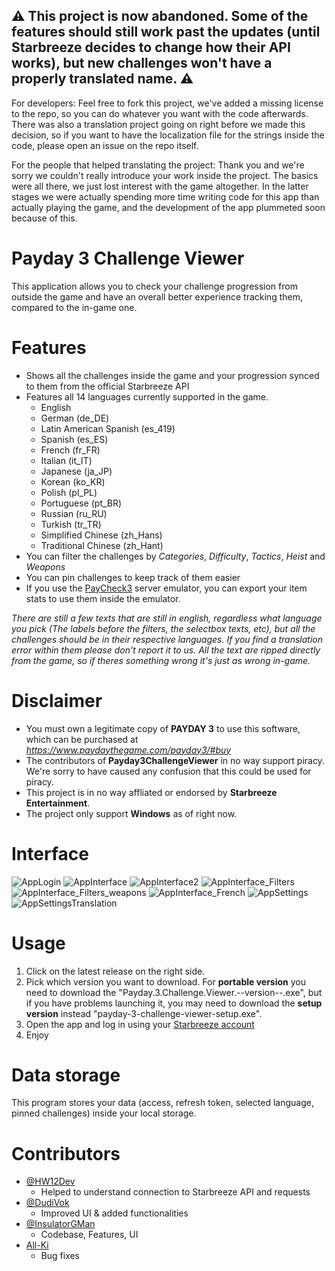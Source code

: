 ## ⚠ This project is now abandoned. Some of the features should still work past the updates (until Starbreeze decides to change how their API works), but new challenges won't have a properly translated name.  ⚠
For developers: Feel free to fork this project, we've added a missing license to the repo, so you can do whatever you want with the code afterwards. There was also a translation project going on right before we made this decision, so if you want to have the localization file for the strings inside the code, please open an issue on the repo itself.

For the people that helped translating the project: Thank you and we're sorry we couldn't really introduce your work inside the project. The basics were all there, we just lost interest with the game altogether. In the latter stages we were actually spending more time writing code for this app than actually playing the game, and the development of the app plummeted soon because of this. 

# Payday 3 Challenge Viewer
This application allows you to check your challenge progression from outside the game and have an overall better experience tracking them, compared to the in-game one.

# Features

- Shows all the challenges inside the game and your progression synced to them from the official Starbreeze API
- Features all 14 languages currently supported in the game.
  - English 
  - German (de_DE)
  - Latin American Spanish (es_419)
  - Spanish (es_ES)
  - French (fr_FR)
  - Italian (it_IT)
  - Japanese (ja_JP)
  - Korean (ko_KR)
  - Polish (pl_PL)
  - Portuguese (pt_BR)
  - Russian (ru_RU)
  - Turkish (tr_TR)
  - Simplified Chinese (zh_Hans)
  - Traditional Chinese (zh_Hant)
- You can filter the challenges by *Categories*, *Difficulty*, *Tactics*, *Heist* and *Weapons*
- You can pin challenges to keep track of them easier
- If you use the [PayCheck3](https://modworkshop.net/mod/44270) server emulator, you can export your item stats to use them inside the emulator.


*There are still a few texts that are still in english, regardless what language you pick (The labels before the filters, the selectbox texts, etc), but all the challenges should be in their respective languages. If you find a translation error within them please don't report it to us. All the text are ripped directly from the game, so if theres something wrong it's just as wrong in-game.*

# Disclaimer

- You must own a legitimate copy of **PAYDAY 3** to use this software, which can be purchased at *https://www.paydaythegame.com/payday3/#buy*
- The contributors of **Payday3ChallengeViewer** in no way support piracy. We're sorry to have caused any confusion that this could be used for piracy.
- This project is in no way affliated or endorsed by **Starbreeze Entertainment**.
- The project only support **Windows** as of right now.

# Interface

![AppLogin](resources/appLogin.png)
![AppInterface](resources/appInterface.png)
![AppInterface2](resources/appInterface2.png)
![AppInterface_Filters](resources/appInterface_filters.png)
![AppInterface_Filters_weapons](resources/appInterface_filters_weapons.png)
![AppInterface_French](resources/appInterface_french.png)
![AppSettings](resources/appSettings.png)
![AppSettingsTranslation](resources/appSettings_translations.png)

# Usage

1. Click on the latest release on the right side.
2. Pick which version you want to download. For **portable version** you need to download the "Payday.3.Challenge.Viewer.--version--.exe", but if you have problems launching it, you may need to download the **setup version** instead "payday-3-challenge-viewer-setup.exe".
3. Open the app and log in using your [Starbreeze account](https://nebula.starbreeze.com)
4. Enjoy

# Data storage

This program stores your data (access, refresh token, selected language, pinned challenges) inside your local storage.

# Contributors

- [@HW12Dev](https://github.com/HW12Dev)
  - Helped to understand connection to Starbreeze API and requests
- [@DudiVok](https://github.com/DudiVok)
  - Improved UI & added functionalities
- [@InsulatorGMan](https://github.com/InsulatorGMan)
  - Codebase, Features, UI
- [All-Ki](https://github.com/All-Ki)
  - Bug fixes
